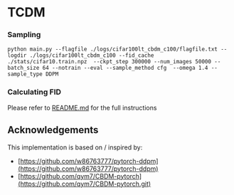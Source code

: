 # TCDM

### Sampling 
  
 ``` python main.py --flagfile ./logs/cifar100lt_cbdm_c100/flagfile.txt --logdir ./logs/cifar100lt_cbdm_c100 --fid_cache ./stats/cifar10.train.npz  --ckpt_step 300000 --num_images 50000 --batch_size 64 --notrain --eval --sample_method cfg  --omega 1.4 --sample_type DDPM ```

### Calculating FID
Please refer to [README.md](./evaluations/README.md) for the full instructions

## Acknowledgements

This implementation is based on / inspired by:

- [https://github.com/w86763777/pytorch-ddpm](https://github.com/w86763777/pytorch-ddpm) 
- [https://github.com/qym7/CBDM-pytorch](https://github.com/qym7/CBDM-pytorch.git)
